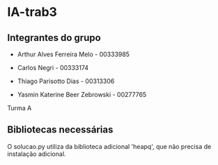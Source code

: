 # IA-trab3

## Integrantes do grupo
- Arthur Alves Ferreira Melo - 00333985

- Carlos Negri - 00333174

- Thiago Parisotto Dias - 00313306

- Yasmin Katerine Beer Zebrowski - 00277765

Turma A

## Bibliotecas necessárias
O solucao.py utiliza da biblioteca adicional 'heapq', que não precisa de instalação adicional.

